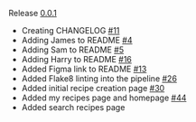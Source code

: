 Release [0.0.1](TBD)

- Creating CHANGELOG [#11](https://github.com/GBN-sb/COM619-Assessment/pull/11)
- Adding James to README [#4](https://github.com/GBN-sb/COM619-Assessment/pull/4)
- Adding Sam to README [#5](https://github.com/GBN-sb/COM619-Assessment/pull/5)
- Adding Harry to README [#16](https://github.com/GBN-sb/COM619-Assessment/pull/16)
- Added Figma link to README [#13](https://github.com/GBN-sb/COM619-Assessment/pull/13)
- Added Flake8 linting into the pipeline [#26](https://github.com/GBN-sb/COM619-Assessment/pull/26)
- Added initial recipe creation page [#30](https://github.com/GBN-sb/COM619-Assessment/pull/43)
- Added my recipes page and homepage [#44](https://github.com/GBN-sb/COM619-Assessment/pull/44)
- Added search recipes page